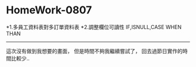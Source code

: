 # HomeWork-0807

*1.多員工資料表對多訂單資料表
*2.調整欄位可讀性 IF,ISNULL,CASE WHEN THAN

---

這次沒有做到我想要的畫面，
但是時間不夠我繼續嘗試了，
回去過節日實作的時間比較少..
